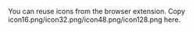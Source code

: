 You can reuse icons from the browser extension. Copy icon16.png/icon32.png/icon48.png/icon128.png here.
